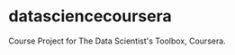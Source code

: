 datasciencecoursera
===================

Course Project for The Data Scientist's Toolbox, Coursera.
